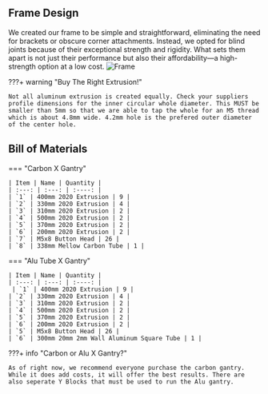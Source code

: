 ## Frame Design
We created our frame to be simple and straightforward, eliminating the need for brackets or obscure corner attachments. Instead, we opted for blind joints because of their exceptional strength and rigidity. What sets them apart is not just their performance but also their affordability—a high-strength option at a low cost.
![Frame](https://github.com/VectorForce3D/TV06_XY/assets/106216750/2df1f1e2-dfea-4595-a976-d7c925cfd8d5)

???+ warning "Buy The Right Extrusion!"

    Not all aluminum extrusion is created equally. Check your suppliers profile dimensions for the inner circular whole diameter. This MUST be smaller than 5mm so that we are able to tap the whole for an M5 thread which is about 4.8mm wide. 4.2mm hole is the prefered outer diameter of the center hole.

## Bill of Materials
=== "Carbon X Gantry"

    | Item | Name | Quantity |
    | :---: | :---: | :----: |
    | `1` | 400mm 2020 Extrusion | 9 |
    | `2` | 330mm 2020 Extrusion | 4 |
    | `3` | 310mm 2020 Extrusion | 2 |
    | `4` | 500mm 2020 Extrusion | 2 |
    | `5` | 370mm 2020 Extrusion | 2 |
    | `6` | 200mm 2020 Extrusion | 2 |
    | `7` | M5x8 Button Head | 26 |
    | `8` | 338mm Mellow Carbon Tube | 1 |
    
=== "Alu Tube X Gantry"

    | Item | Name | Quantity |
    | :---: | :---: | :----: |
     | `1` | 400mm 2020 Extrusion | 9 |
    | `2` | 330mm 2020 Extrusion | 4 |
    | `3` | 310mm 2020 Extrusion | 2 |
    | `4` | 500mm 2020 Extrusion | 2 |
    | `5` | 370mm 2020 Extrusion | 2 |
    | `6` | 200mm 2020 Extrusion | 2 |
    | `5` | M5x8 Button Head | 26 |
    | `6` | 300mm 20mm 2mm Wall Aluminum Square Tube | 1 |

???+ info "Carbon or Alu X Gantry?"

    As of right now, we recommend everyone purchase the carbon gantry. While it does add costs, it will offer the best results. There are also seperate Y Blocks that must be used to run the Alu gantry.
